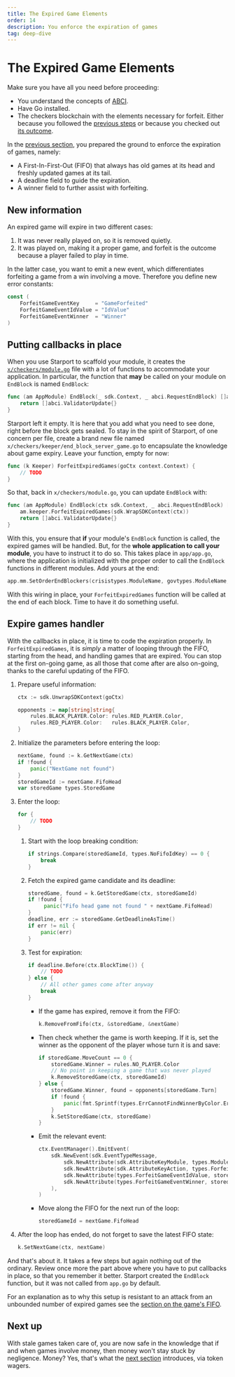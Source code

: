 ```yaml
---
title: The Expired Game Elements
order: 14
description: You enforce the expiration of games
tag: deep-dive
---
```


# The Expired Game Elements

<HighlightBox type="synopsis">

Make sure you have all you need before proceeding:

* You understand the concepts of [ABCI](../main-concepts/architecture.md).
* Have Go installed.
* The checkers blockchain with the elements necessary for forfeit. Either because you followed the [previous steps](./03-starport-11-game-winner.md) or because you checked out [its outcome](https://github.com/cosmos/b9-checkers-academy-draft/tree/game-winner).

</HighlightBox>

In the [previous section](./03-starport-11-game-winner.md), you prepared the ground to enforce the expiration of games, namely:

* A First-In-First-Out (FIFO) that always has old games at its head and freshly updated games at its tail.
* A deadline field to guide the expiration.
* A winner field to further assist with forfeiting.

## New information

An expired game will expire in two different cases:

1. It was never really played on, so it is removed quietly.
2. It was played on, making it a proper game, and forfeit is the outcome because a player failed to play in time.

In the latter case, you want to emit a new event, which differentiates forfeiting a game from a win involving a move. Therefore you define new error constants:

```go [https://github.com/cosmos/b9-checkers-academy-draft/blob/7739537804f350241f59ee55b443a66b68883fc8/x/checkers/types/keys.go#L66-L70]
const (
    ForfeitGameEventKey     = "GameForfeited"
    ForfeitGameEventIdValue = "IdValue"
    ForfeitGameEventWinner  = "Winner"
)
```

## Putting callbacks in place

When you use Starport to scaffold your module, it creates the [`x/checkers/module.go`](https://github.com/cosmos/b9-checkers-academy-draft/blob/41ac3c6ef4b2deb996e54f18f597b24fafbf02e1/x/checkers/module.go) file with a lot of functions to accommodate your application. In particular, the function that **may** be called on your module on `EndBlock` is named `EndBlock`:

```go [https://github.com/cosmos/b9-checkers-academy-draft/blob/41ac3c6ef4b2deb996e54f18f597b24fafbf02e1/x/checkers/module.go#L163-L165]
func (am AppModule) EndBlock(_ sdk.Context, _ abci.RequestEndBlock) []abci.ValidatorUpdate {
    return []abci.ValidatorUpdate{}
}
```

Starport left it empty. It is here that you add what you need to see done, right before the block gets sealed. To stay in the spirit of Starport, of one concern per file, create a brand new file named `x/checkers/keeper/end_block_server_game.go` to encapsulate the knowledge about game expiry. Leave your function, empty for now:

```go [https://github.com/cosmos/b9-checkers-academy-draft/blob/7739537804f350241f59ee55b443a66b68883fc8/x/checkers/keeper/end_block_server_game.go#L13]
func (k Keeper) ForfeitExpiredGames(goCtx context.Context) {
    // TODO
}
```

So that, back in `x/checkers/module.go`, you can update `EndBlock` with:

```go [https://github.com/cosmos/b9-checkers-academy-draft/blob/7739537804f350241f59ee55b443a66b68883fc8/x/checkers/module.go#L163-L166]
func (am AppModule) EndBlock(ctx sdk.Context, _ abci.RequestEndBlock) []abci.ValidatorUpdate {
    am.keeper.ForfeitExpiredGames(sdk.WrapSDKContext(ctx))
    return []abci.ValidatorUpdate{}
}
```

With this, you ensure that **if** your module's `EndBlock` function is called, the expired games will be handled. But, for the **whole application to call your module**, you have to instruct it to do so. This takes place in `app/app.go`, where the application is initialized with the proper order to call the `EndBlock` functions in different modules. Add yours at the end:

```go [https://github.com/cosmos/b9-checkers-academy-draft/blob/7739537804f350241f59ee55b443a66b68883fc8/app/app.go#L398]
app.mm.SetOrderEndBlockers(crisistypes.ModuleName, govtypes.ModuleName, stakingtypes.ModuleName, checkersmoduletypes.ModuleName)
```

With this wiring in place, your `ForfeitExpiredGames` function will be called at the end of each block. Time to have it do something useful.

## Expire games handler

With the callbacks in place, it is time to code the expiration properly. In `ForfeitExpiredGames`, it is _simply_ a matter of looping through the FIFO, starting from the head, and handling games that are expired. You can stop at the first on-going game, as all those that come after are also on-going, thanks to the careful updating of the FIFO.

1. Prepare useful information:

    ```go [https://github.com/cosmos/b9-checkers-academy-draft/blob/7739537804f350241f59ee55b443a66b68883fc8/x/checkers/keeper/end_block_server_game.go#L14-L19]
    ctx := sdk.UnwrapSDKContext(goCtx)

    opponents := map[string]string{
        rules.BLACK_PLAYER.Color: rules.RED_PLAYER.Color,
        rules.RED_PLAYER.Color:   rules.BLACK_PLAYER.Color,
    }
    ```

2. Initialize the parameters before entering the loop:

    ```go [https://github.com/cosmos/b9-checkers-academy-draft/blob/7739537804f350241f59ee55b443a66b68883fc8/x/checkers/keeper/end_block_server_game.go#L22-L28]
    nextGame, found := k.GetNextGame(ctx)
    if !found {
        panic("NextGame not found")
    }
    storedGameId := nextGame.FifoHead
    var storedGame types.StoredGame
    ```

3. Enter the loop:

    ```go [https://github.com/cosmos/b9-checkers-academy-draft/blob/7739537804f350241f59ee55b443a66b68883fc8/x/checkers/keeper/end_block_server_game.go#L29]
    for {
        // TODO
    }
    ```

    1. Start with the loop breaking condition:

        ```go [https://github.com/cosmos/b9-checkers-academy-draft/blob/7739537804f350241f59ee55b443a66b68883fc8/x/checkers/keeper/end_block_server_game.go#L31-L33]
        if strings.Compare(storedGameId, types.NoFifoIdKey) == 0 {
            break
        }
        ```

    2. Fetch the expired game candidate and its deadline:

        ```go [https://github.com/cosmos/b9-checkers-academy-draft/blob/7739537804f350241f59ee55b443a66b68883fc8/x/checkers/keeper/end_block_server_game.go#L34-L41]
        storedGame, found = k.GetStoredGame(ctx, storedGameId)
        if !found {
             panic("Fifo head game not found " + nextGame.FifoHead)
        }
        deadline, err := storedGame.GetDeadlineAsTime()
        if err != nil {
            panic(err)
        }
        ```

    3. Test for expiration:

        ```go [https://github.com/cosmos/b9-checkers-academy-draft/blob/7739537804f350241f59ee55b443a66b68883fc8/x/checkers/keeper/end_block_server_game.go#L42]
        if deadline.Before(ctx.BlockTime()) {
            // TODO
        } else {
            // All other games come after anyway
            break
        }
        ```

        * If the game has expired, remove it from the FIFO:
            ```go [https://github.com/cosmos/b9-checkers-academy-draft/blob/7739537804f350241f59ee55b443a66b68883fc8/x/checkers/keeper/end_block_server_game.go#L44]
            k.RemoveFromFifo(ctx, &storedGame, &nextGame)
            ```

        * Then check whether the game is worth keeping. If it is, set the winner as the opponent of the player whose turn it is and save:
            ```go [https://github.com/cosmos/b9-checkers-academy-draft/blob/7739537804f350241f59ee55b443a66b68883fc8/x/checkers/keeper/end_block_server_game.go#L45-L55]
            if storedGame.MoveCount == 0 {
                storedGame.Winner = rules.NO_PLAYER.Color
                // No point in keeping a game that was never played
                k.RemoveStoredGame(ctx, storedGameId)
            } else {
                storedGame.Winner, found = opponents[storedGame.Turn]
                if !found {
                    panic(fmt.Sprintf(types.ErrCannotFindWinnerByColor.Error(), storedGame.Turn))
                }
                k.SetStoredGame(ctx, storedGame)
            }
            ```

        * Emit the relevant event:
            ```go [https://github.com/cosmos/b9-checkers-academy-draft/blob/7739537804f350241f59ee55b443a66b68883fc8/x/checkers/keeper/end_block_server_game.go#L56-L63]
            ctx.EventManager().EmitEvent(
                sdk.NewEvent(sdk.EventTypeMessage,
                    sdk.NewAttribute(sdk.AttributeKeyModule, types.ModuleName),
                    sdk.NewAttribute(sdk.AttributeKeyAction, types.ForfeitGameEventKey),
                    sdk.NewAttribute(types.ForfeitGameEventIdValue, storedGameId),
                    sdk.NewAttribute(types.ForfeitGameEventWinner, storedGame.Winner),
                ),
            )
            ```

        * Move along the FIFO for the next run of the loop:
            ```go [https://github.com/cosmos/b9-checkers-academy-draft/blob/7739537804f350241f59ee55b443a66b68883fc8/x/checkers/keeper/end_block_server_game.go#L65]
            storedGameId = nextGame.FifoHead
            ```

4. After the loop has ended, do not forget to save the latest FIFO state:

    ```go [https://github.com/cosmos/b9-checkers-academy-draft/blob/7739537804f350241f59ee55b443a66b68883fc8/x/checkers/keeper/end_block_server_game.go#L72]
    k.SetNextGame(ctx, nextGame)
    ```

And that's about it. It takes a few steps but again nothing out of the ordinary. Review once more the part above where you have to put callbacks in place, so that you remember it better. Starport created the `EndBlock` function, but it was not called from `app.go` by default.

<HighlightBox type="tip">

For an explanation as to why this setup is resistant to an attack from an unbounded number of expired games see the [section on the game's FIFO](./03-starport-09-game-fifo.md).

</HighlightBox>

## Next up

With stale games taken care of, you are now safe in the knowledge that if and when games involve money, then money won't stay stuck by negligence. Money? Yes, that's what the [next section](./03-starport-13-game-wager.md) introduces, via token wagers.
